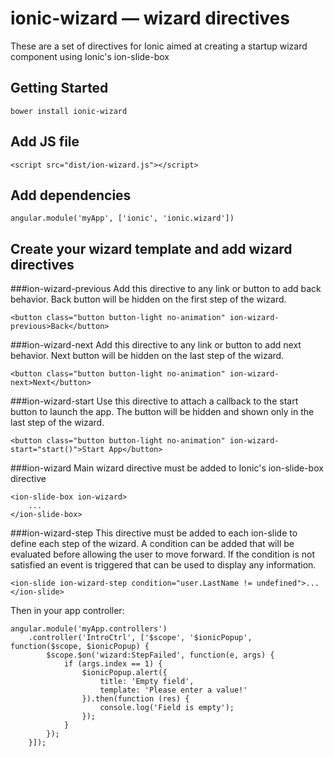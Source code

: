 # ionic-wizard — wizard directives

These are a set of directives for Ionic aimed at creating a startup wizard component using Ionic's ion-slide-box

## Getting Started

```
bower install ionic-wizard
```

## Add JS file
```
<script src="dist/ion-wizard.js"></script>
```

## Add dependencies
```
angular.module('myApp', ['ionic', 'ionic.wizard'])
```

## Create your wizard template and add wizard directives

###ion-wizard-previous
Add this directive to any link or button to add back behavior. Back button will be hidden on the first step of the wizard.

```
<button class="button button-light no-animation" ion-wizard-previous>Back</button>
```

###ion-wizard-next
Add this directive to any link or button to add next behavior. Next button will be hidden on the last step of the wizard.

```
<button class="button button-light no-animation" ion-wizard-next>Next</button>
```

###ion-wizard-start
Use this directive to attach a callback to the start button to launch the app. The button will be hidden and shown only
in the last step of the wizard.

```
<button class="button button-light no-animation" ion-wizard-start="start()">Start App</button>
```

###ion-wizard
Main wizard directive must be added to Ionic's ion-slide-box directive

```
<ion-slide-box ion-wizard>
    ...
</ion-slide-box>
```


###ion-wizard-step
This directive must be added to each ion-slide to define each step of the wizard. A condition can be added that will be
evaluated before allowing the user to move forward. If the condition is not satisfied an event is triggered that can be used
to display any information.

```
<ion-slide ion-wizard-step condition="user.LastName != undefined">...</ion-slide>
```

Then in your app controller:

```
angular.module('myApp.controllers')
    .controller('IntroCtrl', ['$scope', '$ionicPopup', function($scope, $ionicPopup) {
        $scope.$on('wizard:StepFailed', function(e, args) {
            if (args.index == 1) {
                $ionicPopup.alert({
                    title: 'Empty field',
                    template: 'Please enter a value!'
                }).then(function (res) {
                    console.log('Field is empty');
                });
            }
        });
    }]);
```





